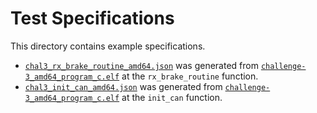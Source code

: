 # Test Specifications

This directory contains example specifications.

* [`chal3_rx_brake_routine_amd64.json`](./chal3_rx_brake_routine_amd64.json) was generated from [`challenge-3_amd64_program_c.elf`](../bins/challenge-3_amd64_program_c.elf) at the `rx_brake_routine` function.
* [`chal3_init_can_amd64.json`](./chal3_init_can_amd64.json) was generated from [`challenge-3_amd64_program_c.elf`](../bins/challenge-3_amd64_program_c.elf) at the `init_can` function.
